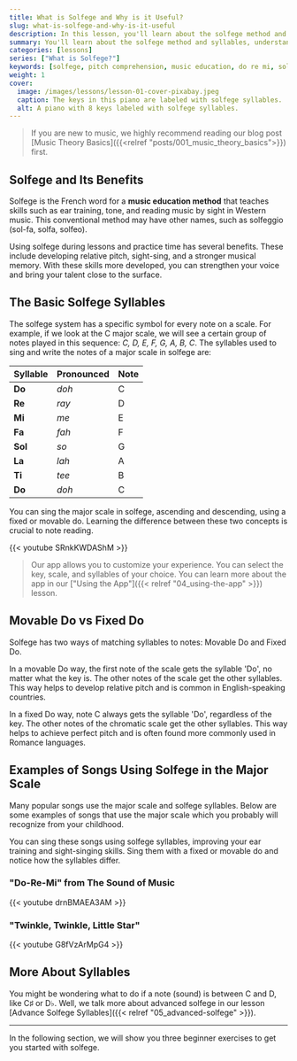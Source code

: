 ```yaml
---
title: What is Solfege and Why is it Useful?
slug: what-is-solfege-and-why-is-it-useful
description: In this lesson, you'll learn about the solfege method and syllables, understand the difference between movable and fixed Do systems, and how they're used in real songs.
summary: You'll learn about the solfege method and syllables, understand the difference between movable and fixed Do systems, and how they're used in real songs.
categories: [lessons]
series: ["What is Solfege?"]
keywords: [solfege, pitch comprehension, music education, do re mi, solfeggio, solfa, music theory, solfege syllables, major scale]
weight: 1
cover:
  image: /images/lessons/lesson-01-cover-pixabay.jpeg
  caption: The keys in this piano are labeled with solfege syllables.
  alt: A piano with 8 keys labeled with solfege syllables.
---
```


> If you are new to music, we highly recommend reading our blog post [Music Theory Basics]({{<relref "posts/001_music_theory_basics">}}) first.

## Solfege and Its Benefits

Solfege is the French word for a **music education method** that teaches skills such as ear training, tone, and reading music by sight in Western music. This conventional method may have other names, such as solfeggio (sol-fa, solfa, solfeo).

Using solfege during lessons and practice time has several benefits. These include developing relative pitch, sight-sing, and a stronger musical memory. With these skills more developed, you can strengthen your voice and bring your talent close to the surface. 


## The Basic Solfege Syllables

The solfege system has a specific symbol for every note on a scale. For example, if we look at the C major scale, we will see a certain group of notes played in this sequence: _C, D, E, F, G, A, B, C_. The syllables used to sing and write the notes of a major scale in solfege are: 


| Syllable | Pronounced | Note |
| ---      | ---        | ---  |
| **Do**   | _doh_      | C    |
| **Re**   | _ray_      | D    |
| **Mi**   | _me_       | E    |
| **Fa**   | _fah_      | F    |
| **Sol**  | _so_       | G    |
| **La**   | _lah_      | A    |
| **Ti**   | _tee_      | B    |
| **Do**   | _doh_      | C    |

You can sing the major scale in solfege, ascending and descending, using a fixed or movable do. Learning the difference between these two concepts is crucial to note reading.

{{< youtube SRnkKWDAShM >}}



> Our app allows you to customize your experience. You can select the key, scale, and syllables of your choice. You can learn more about the app in our ["Using the App"]({{< relref "04_using-the-app" >}}) lesson. 

 
## Movable Do vs Fixed Do

Solfege has two ways of matching syllables to notes: Movable Do and Fixed Do.

In a movable Do way, the first note of the scale gets the syllable 'Do', no matter what the key is. The other notes of the scale get the other syllables. This way helps to develop relative pitch and is common in English-speaking countries.

In a fixed Do way, note C always gets the syllable 'Do', regardless of the key. The other notes of the chromatic scale get the other syllables. This way helps to achieve perfect pitch and is often found more commonly used in Romance languages.

## Examples of Songs Using Solfege in the Major Scale

Many popular songs use the major scale and solfege syllables. Below are some examples of songs that use the major scale which you probably will recognize from your childhood.

You can sing these songs using solfege syllables, improving your ear training and sight-singing skills. Sing them with a fixed or movable do and notice how the syllables differ.

### "Do-Re-Mi" from The Sound of Music

{{< youtube drnBMAEA3AM >}}


### "Twinkle, Twinkle, Little Star"

{{< youtube G8fVzArMpG4 >}}

## More About Syllables

You might be wondering what to do if a note (sound) is between C and D, like C♯ or D♭. Well, we talk more about advanced solfege in our lesson [Advance Solfege Syllables]({{< relref "05_advanced-solfege" >}}).

---

In the following section, we will show you three beginner exercises to get you started with solfege.


